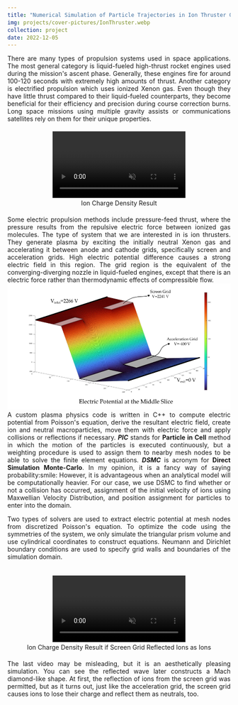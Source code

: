 ```yaml
---
title: "Numerical Simulation of Particle Trajectories in Ion Thruster Grid Region Plasma using a PIC-DSMC Code"
img: projects/cover-pictures/IonThruster.webp
collection: project
date: 2022-12-05
---
```

<div align="justify">
There are many types of propulsion systems used in space applications. The most general category is liquid-fueled high-thrust rocket engines used during the mission's ascent phase. Generally, these engines fire for around 100-120 seconds with extremely high amounts of thrust. Another category is electrified propulsion which uses ionized Xenon gas. Even though they have little thrust compared to their liquid-fueled counterparts, they become beneficial for their efficiency and precision during course correction burns. Long space missions using multiple gravity assists or communications satellites rely on them for their unique properties.
</div>

<div style="height:20px; width:100%"></div>

<center>
<video class="projectVideo" muted autoplay loop>
  <source src="/videos/FlowSimulationWithoutRef.mp4" type="video/mp4">
Your browser does not support the video tag.
</video>
</center>
<center>Ion Charge Density Result</center>

<div style="height:20px; width:100%"></div>

<div align="justify">
Some electric propulsion methods include pressure-feed thrust, where the pressure results from the repulsive electric force between ionized gas molecules. The type of system that we are interested in is ion thrusters. They generate plasma by exciting the initially neutral Xenon gas and accelerating it between anode and cathode grids, specifically screen and acceleration grids. High electric potential difference causes a strong electric field in this region. The grid region is the equivalent of the converging-diverging nozzle in liquid-fueled engines, except that there is an electric force rather than thermodynamic effects of compressible flow.
</div>

<center>
<img src="/images/projects/electricPotential.png" alt="Electric Potential" style="resolution=150dpi;width=95.0%;"/>
</center>

<div align="justify">
A custom plasma physics code is written in C++ to compute electric potential from Poisson's equation, derive the resultant electric field, create ion and neutral macroparticles, move them with electric force and apply collisions or reflections if necessary. <b><i>PIC</i></b> stands for <b>Particle in Cell</b> method in which the motion of the particles is executed continuously, but a weighting procedure is used to assign them to nearby mesh nodes to be able to solve the finite element equations. <b><i>DSMC</i></b> is acronym for <b>Direct Simulation Monte-Carlo</b>. In my opinion, it is a fancy way of saying probability:smile: However, it is advantageous when an analytical model will be computationally heavier. For our case, we use DSMC to find whether or not a collision has occurred, assignment of the initial velocity of ions using Maxwellian Velocity Distribution, and position assignment for particles to enter into the domain.

Two types of solvers are used to extract electric potential at mesh nodes from discretized Poisson's equation. To optimize the code using the symmetries of the system, we only simulate the triangular prism volume and use cylindrical coordinates to construct equations. Neumann and Dirichlet boundary conditions are used to specify grid walls and boundaries of the simulation domain.
</div>

<div style="height:20px; width:100%"></div>

<center>
<video class="projectVideo" muted autoplay loop>
  <source src="/videos/FlowSimulationWithRef.mp4" type="video/mp4">
Your browser does not support the video tag.
</video>
</center>
<center>Ion Charge Density Result if Screen Grid Reflected Ions as Ions</center>

<div style="height:20px; width:100%"></div>

<div align="justify">
The last video may be misleading, but it is an aesthetically pleasing simulation. You can see the reflected wave later constructs a Mach diamond-like shape. At first, the reflection of ions from the screen grid was permitted, but as it turns out, just like the acceleration grid, the screen grid causes ions to lose their charge and reflect them as neutrals, too. 
</div>